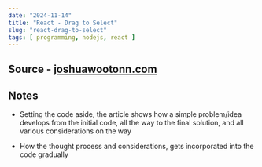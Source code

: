 ```yaml
---
date: "2024-11-14"
title: "React - Drag to Select"
slug: "react-drag-to-select"
tags: [ programming, nodejs, react ]
---
```




## Source - [joshuawootonn.com][1]

## Notes
* Setting the code aside, the article shows how a simple problem/idea develops from the initial code, all the way to the final solution, and all various considerations on the way
* How the thought process and considerations, gets incorporated into the code gradually



   [1]: https://www.joshuawootonn.com/react-drag-to-select
